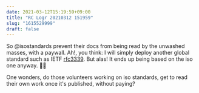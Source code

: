 ```yaml
---
date: 2021-03-12T15:19:59+09:00
title: "RC Logr 20210312 151959"
slug: "1615529999"
draft: false
---
```


So @isostandards prevent their docs from being read by the unwashed masses, with a paywall. Ah!, you think: I will simply deploy another global standard such as IETF [rfc3339](https://tools.ietf.org/html/rfc3339). But alas! It ends up being based on the iso one anyway. 🤷‍♂️

One wonders, do those volunteers working on iso standards, get to read their own work once it's published, without paying? 
